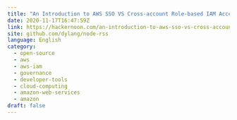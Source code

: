 ```yaml
---
title: "An Introduction to AWS SSO VS Cross-account Role-based IAM Access"
date: 2020-11-17T16:47:59Z
link: https://hackernoon.com/an-introduction-to-aws-sso-vs-cross-account-role-based-iam-access-60263zc1?source=rss&utm_medium=RSS&utm_source=news.12bit.vn
site: github.com/dylang/node-rss
language: English
category:
  - open-source
  - aws
  - aws-iam
  - governance
  - developer-tools
  - cloud-computing
  - amazon-web-services
  - amazon
draft: false
---
```


